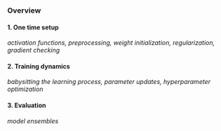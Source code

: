 
### Overview
#### 1. One time setup   
*activation functions, preprocessing, weight initialization, regularization, gradient checking*
#### 2. Training dynamics   
*babysitting the learning process, parameter updates, hyperparameter optimization*
#### 3. Evaluation   
*model ensembles*   


